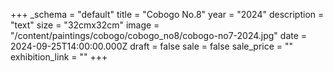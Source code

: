+++
_schema = "default"
title = "Cobogo No.8"
year = "2024"
description = "text"
size = "32cmx32cm"
image = "/content/paintings/cobogo/cobogo_no8/cobogo-no7-2024.jpg"
date = 2024-09-25T14:00:00.000Z
draft = false
sale = false
sale_price = ""
exhibition_link = ""
+++
